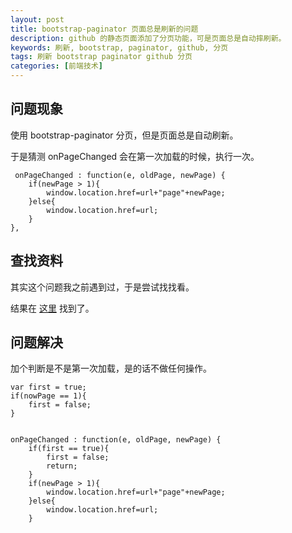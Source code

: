 ```yaml
---
layout: post
title: bootstrap-paginator 页面总是刷新的问题
description: github 的静态页面添加了分页功能，可是页面总是自动摔刷新。
keywords: 刷新, bootstrap, paginator, github, 分页
tags: 刷新 bootstrap paginator github 分页
categories: [前端技术]
---
```


## 问题现象

使用 bootstrap-paginator 分页，但是页面总是自动刷新。

于是猜测 onPageChanged  会在第一次加载的时候，执行一次。

```
 onPageChanged : function(e, oldPage, newPage) {
    if(newPage > 1){
        window.location.href=url+"page"+newPage;
    }else{
        window.location.href=url;
    }
},
```


## 查找资料

其实这个问题我之前遇到过，于是尝试找找看。

结果在 [这里][1] 找到了。


## 问题解决

加个判断是不是第一次加载，是的话不做任何操作。

```
var first = true;
if(nowPage == 1){
    first = false;
}
            
        
onPageChanged : function(e, oldPage, newPage) {
    if(first == true){
        first = false;
        return;
    }
    if(newPage > 1){
        window.location.href=url+"page"+newPage;
    }else{
        window.location.href=url;
    }
```                 


[1]: http://tiankonguse.com/record/record.php?id=703
